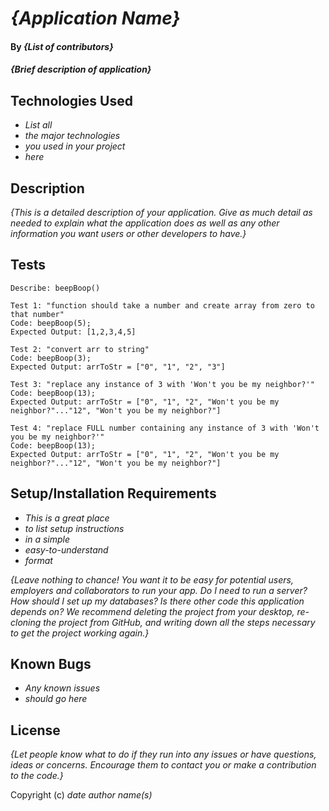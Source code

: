 # _{Application Name}_

#### By _**{List of contributors}**_

#### _{Brief description of application}_

## Technologies Used

* _List all_
* _the major technologies_
* _you used in your project_
* _here_

## Description

_{This is a detailed description of your application. Give as much detail as needed to explain what the application does as well as any other information you want users or other developers to have.}_


## Tests

```
Describe: beepBoop()

Test 1: "function should take a number and create array from zero to that number"
Code: beepBoop(5);
Expected Output: [1,2,3,4,5]

Test 2: "convert arr to string"
Code: beepBoop(3);
Expected Output: arrToStr = ["0", "1", "2", "3"]

Test 3: "replace any instance of 3 with 'Won't you be my neighbor?'"
Code: beepBoop(13);
Expected Output: arrToStr = ["0", "1", "2", "Won't you be my neighbor?"..."12", "Won't you be my neighbor?"]

Test 4: "replace FULL number containing any instance of 3 with 'Won't you be my neighbor?'"
Code: beepBoop(13);
Expected Output: arrToStr = ["0", "1", "2", "Won't you be my neighbor?"..."12", "Won't you be my neighbor?"]

```
## Setup/Installation Requirements

* _This is a great place_
* _to list setup instructions_
* _in a simple_
* _easy-to-understand_
* _format_

_{Leave nothing to chance! You want it to be easy for potential users, employers and collaborators to run your app. Do I need to run a server? How should I set up my databases? Is there other code this application depends on? We recommend deleting the project from your desktop, re-cloning the project from GitHub, and writing down all the steps necessary to get the project working again.}_

## Known Bugs

* _Any known issues_
* _should go here_

## License

_{Let people know what to do if they run into any issues or have questions, ideas or concerns.  Encourage them to contact you or make a contribution to the code.}_

Copyright (c) _date_ _author name(s)_